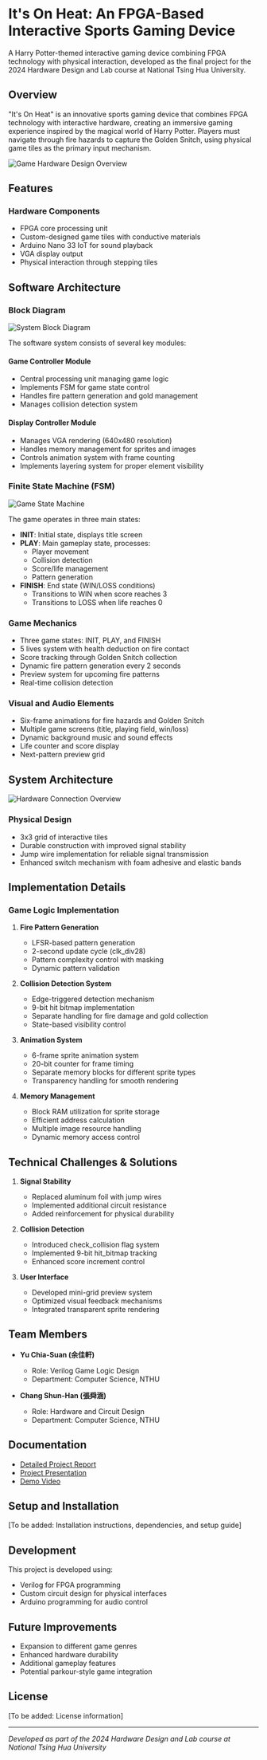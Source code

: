 # It's On Heat: An FPGA-Based Interactive Sports Gaming Device

A Harry Potter-themed interactive gaming device combining FPGA technology with physical interaction, developed as the final project for the 2024 Hardware Design and Lab course at National Tsing Hua University.

## Overview

"It's On Heat" is an innovative sports gaming device that combines FPGA technology with interactive hardware, creating an immersive gaming experience inspired by the magical world of Harry Potter. Players must navigate through fire hazards to capture the Golden Snitch, using physical game tiles as the primary input mechanism.

![Game Hardware Design Overview](assets/hardware_overview.jpg)

## Features

### Hardware Components
- FPGA core processing unit
- Custom-designed game tiles with conductive materials
- Arduino Nano 33 IoT for sound playback
- VGA display output
- Physical interaction through stepping tiles

## Software Architecture

### Block Diagram
![System Block Diagram](assets/block_diagram.png)

The software system consists of several key modules:

#### Game Controller Module
- Central processing unit managing game logic
- Implements FSM for game state control
- Handles fire pattern generation and gold management
- Manages collision detection system

#### Display Controller Module
- Manages VGA rendering (640x480 resolution)
- Handles memory management for sprites and images
- Controls animation system with frame counting
- Implements layering system for proper element visibility

### Finite State Machine (FSM)
![Game State Machine](assets/fsm.png)

The game operates in three main states:
- **INIT**: Initial state, displays title screen
- **PLAY**: Main gameplay state, processes:
  - Player movement
  - Collision detection
  - Score/life management
  - Pattern generation
- **FINISH**: End state (WIN/LOSS conditions)
  - Transitions to WIN when score reaches 3
  - Transitions to LOSS when life reaches 0

### Game Mechanics
- Three game states: INIT, PLAY, and FINISH
- 5 lives system with health deduction on fire contact
- Score tracking through Golden Snitch collection
- Dynamic fire pattern generation every 2 seconds
- Preview system for upcoming fire patterns
- Real-time collision detection

### Visual and Audio Elements
- Six-frame animations for fire hazards and Golden Snitch
- Multiple game screens (title, playing field, win/loss)
- Dynamic background music and sound effects
- Life counter and score display
- Next-pattern preview grid

## System Architecture

![Hardware Connection Overview](assets/hardware_connection.jpg)

### Physical Design
- 3x3 grid of interactive tiles
- Durable construction with improved signal stability
- Jump wire implementation for reliable signal transmission
- Enhanced switch mechanism with foam adhesive and elastic bands

## Implementation Details

### Game Logic Implementation
1. **Fire Pattern Generation**
   - LFSR-based pattern generation
   - 2-second update cycle (clk_div28)
   - Pattern complexity control with masking
   - Dynamic pattern validation

2. **Collision Detection System**
   - Edge-triggered detection mechanism
   - 9-bit hit bitmap implementation
   - Separate handling for fire damage and gold collection
   - State-based visibility control

3. **Animation System**
   - 6-frame sprite animation system
   - 20-bit counter for frame timing
   - Separate memory blocks for different sprite types
   - Transparency handling for smooth rendering

4. **Memory Management**
   - Block RAM utilization for sprite storage
   - Efficient address calculation
   - Multiple image resource handling
   - Dynamic memory access control

## Technical Challenges & Solutions

1. **Signal Stability**
   - Replaced aluminum foil with jump wires
   - Implemented additional circuit resistance
   - Added reinforcement for physical durability

2. **Collision Detection**
   - Introduced check_collision flag system
   - Implemented 9-bit hit_bitmap tracking
   - Enhanced score increment control

3. **User Interface**
   - Developed mini-grid preview system
   - Optimized visual feedback mechanisms
   - Integrated transparent sprite rendering

## Team Members

- **Yu Chia-Suan (余佳軒)**
  - Role: Verilog Game Logic Design
  - Department: Computer Science, NTHU

- **Chang Shun-Han (張舜涵)**
  - Role: Hardware and Circuit Design
  - Department: Computer Science, NTHU

## Documentation

- [Detailed Project Report](docs/final_project_report.pdf)
- [Project Presentation](docs/presentation.pdf)
- [Demo Video](https://youtube.com/your_video_link)

## Setup and Installation

[To be added: Installation instructions, dependencies, and setup guide]

## Development

This project is developed using:
- Verilog for FPGA programming
- Custom circuit design for physical interfaces
- Arduino programming for audio control

## Future Improvements

- Expansion to different game genres
- Enhanced hardware durability
- Additional gameplay features
- Potential parkour-style game integration

## License

[To be added: License information]

---

*Developed as part of the 2024 Hardware Design and Lab course at National Tsing Hua University*
